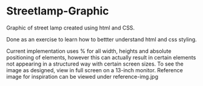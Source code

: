# Streetlamp-Graphic

Graphic of street lamp created using html and CSS.

Done as an exercise to learn how to bettter understand html and css styling.

Current implementation uses % for all width, heights and absolute positioning of elements, however this can actually result in certain elements not appearing in a structured way with certain screen sizes. To see the image as designed, view in full screen on a 13-inch monitor. Reference image for inspiration can be viewed under reference-img.jpg
